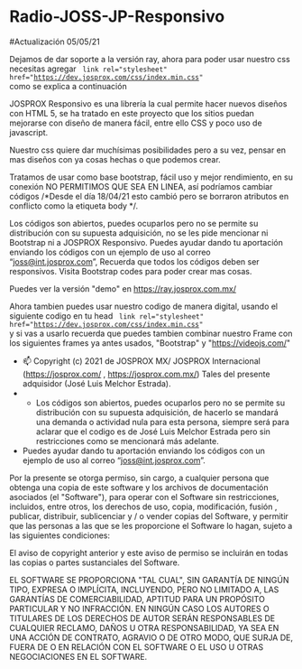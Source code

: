 # Radio-JOSS-JP-Responsivo
#Actualización 05/05/21

Dejamos de dar soporte a la versión ray, ahora para poder usar nuestro css necesitas agregar <code> link rel="stylesheet" href="https://dev.josprox.com/css/index.min.css" </code> como se explica a continuación

JOSPROX Responsivo es una librería la cual permite hacer nuevos diseños con HTML 5, se ha tratado en este proyecto que los sitios puedan mejorarse con diseño de manera fácil, entre ello CSS y poco uso de javascript.

Nuestro css quiere dar muchísimas posibilidades pero a su vez, pensar en mas diseños con ya cosas hechas o que podemos crear.

Tratamos de usar como base bootstrap, fácil uso y mejor rendimiento, en su conexión NO PERMITIMOS QUE SEA EN LINEA, así podríamos cambiar códigos /*Desde el día 18/04/21 esto cambió pero se borraron atributos en conflicto como la etiqueta body */.

Los códigos son abiertos, puedes ocuparlos pero no se permite su distribución con su supuesta adquisición, no se les pide mencionar ni Bootstrap ni a JOSPROX Responsivo. Puedes ayudar dando tu aportación enviando los códigos con un ejemplo de uso al correo “joss@int.josprox.com”, Recuerda que todos los códigos deben ser responsivos.
Visita Bootstrap codes para poder crear mas cosas.

Puedes ver la versión "demo" en https://ray.josprox.com.mx/

Ahora tambien puedes usar nuestro codigo de manera digital, usando el siguiente codigo en tu head <code> link rel="stylesheet" href="https://dev.josprox.com/css/index.min.css" </code> y si vas a usarlo recuerda que puedes tambien combinar nuestro Frame con los siguientes frames ya antes usados, "Bootstrap" y "https://videojs.com/"
- 📫 Copyright (c) 2021 de JOSPROX MX/ JOSPROX Internacional (https://josprox.com/  ,  https://josprox.com.mx/) Tales del presente adquisidor (José Luis Melchor Estrada).
- - Los códigos son abiertos, puedes ocuparlos pero no se permite su distribución con su supuesta adquisición, de hacerlo se mandará una demanda o actividad nula para esta persona, siempre será para aclarar que el codigo es de José Luis Melchor Estrada pero sin restricciones como se mencionará más adelante.
- Puedes ayudar dando tu aportación enviando los códigos con un ejemplo de uso al correo “joss@int.josprox.com”.

Por la presente se otorga permiso, sin cargo, a cualquier persona que obtenga una copia de este software y los archivos de documentación asociados (el "Software"), para operar con el Software sin restricciones, incluidos, entre otros, los derechos de uso, copia, modificación, fusión , publicar, distribuir, sublicenciar y / o vender copias del Software, y permitir que las personas a las que se les proporcione el Software lo hagan, sujeto a las siguientes condiciones:

El aviso de copyright anterior y este aviso de permiso se incluirán en todas las copias o partes sustanciales del Software.

EL SOFTWARE SE PROPORCIONA "TAL CUAL", SIN GARANTÍA DE NINGÚN TIPO, EXPRESA O IMPLÍCITA, INCLUYENDO, PERO NO LIMITADO A, LAS GARANTÍAS DE COMERCIABILIDAD, APTITUD PARA UN PROPÓSITO PARTICULAR Y NO INFRACCIÓN. EN NINGÚN CASO LOS AUTORES O TITULARES DE LOS DERECHOS DE AUTOR SERÁN RESPONSABLES DE CUALQUIER RECLAMO, DAÑOS U OTRA RESPONSABILIDAD, YA SEA EN UNA ACCIÓN DE CONTRATO, AGRAVIO O DE OTRO MODO, QUE SURJA DE, FUERA DE O EN RELACIÓN CON EL SOFTWARE O EL USO U OTRAS NEGOCIACIONES EN EL SOFTWARE.
